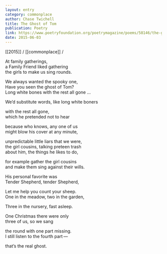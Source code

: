 ```yaml
---
layout: entry
category: commonplace
author: Chase Twichell
title: The Ghost of Tom
publication: Poetry
link: https://www.poetryfoundation.org/poetrymagazine/poems/58146/the-ghost-of-tom
date: 2015-06-03
---
```


[[2015]] / [[commonplace]] / 

At family gatherings,
<br> a Family Friend liked gathering
<br> the girls to make us sing rounds.

We always wanted the spooky one,
<br> Have you seen the ghost of Tom?
<br> Long white bones with the rest all gone ...

We’d substitute words, like long white boners

with the rest all gone,
<br> which he pretended not to hear

because who knows, any one of us
<br> might blow his cover at any minute,

unpredictable little liars that we were,
<br> the girl cousins, talking preteen trash
<br> about him, the things he likes to do,

for example gather the girl cousins
<br> and make them sing against their wills.

His personal favorite was 
<br> Tender Shepherd, tender Shepherd,

Let me help you count your sheep.
<br> One in the meadow, two in the garden,

Three in the nursery, fast asleep.

One Christmas there were only 
<br> three of us, so we sang 

the round with one part missing.
<br> I still listen to the fourth part —

that’s the real ghost.

